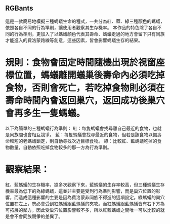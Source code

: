## RGBants
這是一款簡易地模擬三種螞蟻生命的程式，一共分為紅、藍、綠三種顏色的螞蟻，依照各自不同的行為準則，讓使用者觀察其生存機率。
本作品的特色除了各自不同的行為準則，更加入了以螞蟻顏色代表其壽命、螞蟻走過的地方會留下只有同族才能進入的費洛蒙路線等創意，這些因素，皆會影響螞蟻生存的結果。
# 規則：食物會固定時間隨機出現於視窗座標位置，螞蟻離開蟻巢後壽命內必須吃掉食物，否則會死亡，若吃掉食物則必須在壽命時間內會返回巢穴，返回成功後巢穴會再多生一隻螞蟻。
以下為簡單的三種螞蟻行為準則：
紅：每隻螞蟻會找尋離自己最近的食物，也就是同族間也會相互競爭。
藍：每隻螞蟻會找尋最近的食物，但若是該食物以備壽命較短的老螞蟻鎖定，則自動尋找次近目標食物。
綠：比較紅、藍螞蟻吃掉的食物數量，自動依照吃掉食物較多的那一方為行為準則。

# 觀察結果：
紅、藍螞蟻的生存機率，據多次觀察下來，藍螞蟻的生存率較高，但三種螞蟻生存機率最為低下的為綠螞蟻，這並非主要是受到行為準則影響，而是巢穴位置的影響，而造成這種影響的主要是因為費洛蒙非同族不得進的這項設定。綠螞蟻的巢穴位置在左上，勢必會受到紅螞蟻跟藍螞蟻的夾攻。而紅螞蟻跟藍螞蟻皆有右下方為可拓展的鄰方，因此受巢穴位置影響較不多，所以紅藍螞蟻之間唯一可以比較的就是會不會同族競爭的差異了。
